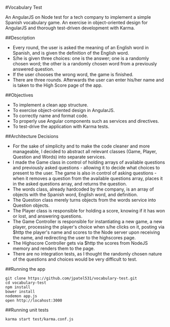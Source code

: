 #Vocabulary Test

An AngularJS on Node test for a tech company to implement a simple Spanish vocabulary game. An exercise in object-oriented design for AngularJS and thorough test-driven development with Karma.

##Description

* Every round, the user is asked the meaning of an English word in Spanish, and is given the definition of the English word.
* S/he is given three choices: one is the answer; one is a randomly chosen word; the other is a randomly chosen word from a previously answered question.
* If the user chooses the wrong word, the game is finished.
* There are three rounds. Afterwards the user can enter his/her name and is taken to the High Score page of the app.

##Objectives

* To implement a clean app structure.
* To exercise object-oriented design in AngularJS.
* To correctly name and format code.
* To properly use Angular components such as services and directives.
* To test-drive the application with Karma tests.

##Architecture Decisions

* For the sake of simplicity and to make the code cleaner and more manageable, I decided to abstract all relevant classes (Game, Player, Question and Words) into separate services.
* I made the Game class in control of holding arrays of available questions and previously asked questions - allowing it to decide what choices to present to the user. The game is also in control of asking questions - when it removes a question from the available questions array, places it in the asked questions array, and returns the question.
* The words class, already hardcoded by the company, is an array of objects with the Spanish word, English word, and definition.
* The Question class merely turns objects from the words service into Question objects.
* The Player class is responsible for holding a score, knowing if it has won or lost, and answering questions.
* The Game Controller is responsible for instantiating a new game, a new player, processing the player's choice when s/he clicks on it, posting via $http the player's name and scores to the Node server upon receiving the name, and redirecting the user to the highscores page.
* The Highscore Controller gets via $http the scores from NodeJS memory and renders them to the page.
* There are no integration tests, as I thought the randomly chosen nature of the questions and choices would be very difficult to test.

##Running the app

```
git clone https://github.com/jpatel531/vocabulary-test.git
cd vocabulary-test
npm install
bower install
nodemon app.js
open http://locahost:3000
```

##Running unit tests

```
karma start test/karma.conf.js 
```

